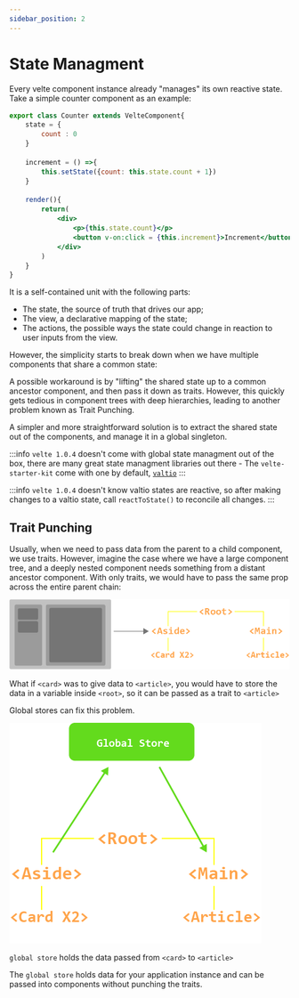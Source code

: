 ```yaml
---
sidebar_position: 2
---
```


# State Managment

Every velte component instance already "manages" its own reactive state. Take a simple counter component as an example:

```jsx title="Counter.js"
export class Counter extends VelteComponent{
    state = {
        count : 0
    }

    increment = () =>{
        this.setState({count: this.state.count + 1})
    }

    render(){
        return(
            <div>
                <p>{this.state.count}</p>
                <button v-on:click = {this.increment}>Increment</button>
            </div>
        )
    }
}
```

It is a self-contained unit with the following parts:

- The state, the source of truth that drives our app;
- The view, a declarative mapping of the state;
- The actions, the possible ways the state could change in reaction to user inputs from the view.

However, the simplicity starts to break down when we have multiple components that share a common state:

A possible workaround is by "lifting" the shared state up to a common ancestor component, and then pass it down as traits. However, this quickly gets tedious in component trees with deep hierarchies, leading to another problem known as Trait Punching.

A simpler and more straightforward solution is to extract the shared state out of the components, and manage it in a global singleton.

:::info
 `velte 1.0.4` doesn't come with global state managment out of the box, there are many great state managment libraries out there - The `velte-starter-kit` come with one by default, [`valtio`](https://valtio.pmnd.rs)
:::

:::info
 `velte 1.0.4` doesn't know valtio states are reactive, so after making changes to a valtio state, call `reactToState()` to reconcile all changes.
:::

## Trait Punching

Usually, when we need to pass data from the parent to a child component, we use traits. However, imagine the case where we have a large component tree, and a deeply nested component needs something from a distant ancestor component. With only traits, we would have to pass the same prop across the entire parent chain:

<p align="center">

![Component Tree](./img/component-tree2.png)

</p>


What if `<card>` was to give data to `<article>`, you would have to store the data in a variable inside `<root>`, so it can be passed as a trait to `<article>`

Global stores can fix this problem.

<p align="center">

![Global](./img/global.png)

</p>

`global store` holds the data passed from `<card>` to `<article>`

The `global store` holds data for your application instance and can be passed into components without punching the traits.
